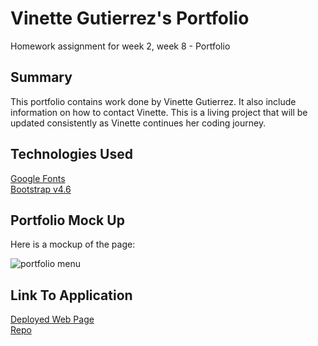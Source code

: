 # Vinette Gutierrez's Portfolio

Homework assignment for week 2, week 8 - Portfolio

## Summary

This portfolio contains work done by Vinette Gutierrez. It also include information on how to contact Vinette. This is a living project that will be updated consistently as Vinette continues her coding journey.

## Technologies Used

[Google Fonts](https://fonts.google.com/) <br>
[Bootstrap v4.6](https://getbootstrap.com/docs/4.6/getting-started/introduction/)

## Portfolio Mock Up

Here is a mockup of the page:

![portfolio menu](assets/images/newmockupimage.png)

## Link To Application

[Deployed Web Page](https://vinetteg.github.io/VGUTIERREZ_portfolio/) <br>
[Repo](https://github.com/vinetteg/VGUTIERREZ_portfolio)
